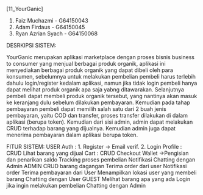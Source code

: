 [11_YourGanic]
1. Faiz Muchazmi - G64150043
2. Adam Firdaus - G64150045
3. Ryan Azrian Syach - G64150068

DESRKIPSI SISTEM:

YourGanic merupakan aplikasi marketplace dengan proses bisnis business to consumer  yang menjual berbagai produk organik, aplikasi ini menyediakan berbagai produk organik yang dapat dibeli oleh para konsumen, sebelumnya untuk melakukan pembelian pembeli harus terlebih dahulu login/register kedalam aplikasi, namun jika tidak login pembeli hanya dapat melihat produk organik apa saja yabng ditawarakan. Selanjutnya pembeli dapat membeli produk organik tersebut, yang nantinya akan masuk ke keranjang dulu sebelum dilakukan pembayaran. Kemudian pada tahap pembayaran pembeli dapat memilih salah satu dari 2 buah jenis pembayaran, yaitu COD dan transfer, proses transfer dilakukan di dalam aplikasi (berupa token). 
Kemudian dari sisi admin, admin dapat melakukan CRUD terhadap barang yang dijualnya. Kemudian admin juga dapat menerima pembayaran dalam aplikasi berupa token.

FITUR SISTEM:
USER
	Auth :
	   1. Register -> Email verif.
	   2. Login
	Profile : CRUD
        Lihat barang yang dijual
	Cart : CRUD
	Checkout
	Wallet ->Pengisian dan penarikan saldo
	Tracking proses pembelian
	Notifikasi
	Chatting dengan Admin
ADMIN
	CRUD barang dagangan
	Terima order dari user
	Notifikasi order
	Terima pembayaran dari User
	Menampilkan lokasi user yang membeli barang
	Chatting dengan User
GUEST
	Melihat barang apa yang ada
	Login jika ingin melakukan pembelian
	Chatting dengan Admin

